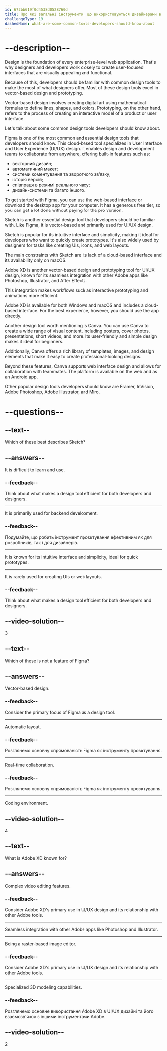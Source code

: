 ```yaml
---
id: 672bb619f0d4538d0528760d
title: Про які загальні інструменти, що використовуються дизайнерами в індустрії, варто знати розробникам?
challengeType: 19
dashedName: what-are-some-common-tools-developers-should-know-about
---
```


# --description--

Design is the foundation of every enterprise-level web application. That's why designers and developers work closely to create user-focused interfaces that are visually appealing and functional.

Because of this, developers should be familiar with common design tools to make the most of what designers offer. Most of these design tools excel in vector-based design and prototyping.

Vector-based design involves creating digital art using mathematical formulas to define lines, shapes, and colors. Prototyping, on the other hand, refers to the process of creating an interactive model of a product or user interface.

Let's talk about some common design tools developers should know about.

Figma is one of the most common and essential design tools that developers should know. This cloud-based tool specializes in User Interface and User Experience (UI/UX) design. It enables design and development teams to collaborate from anywhere, offering built-in features such as:

- векторний дизайн;
- автоматичний макет;
- системи коментування та зворотного зв’язку;
- історія версій;
- співпраця в режимі реального часу;
- дизайн-системи та багато іншого.

To get started with Figma, you can use the web-based interface or download the desktop app for your computer. It has a generous free tier, so you can get a lot done without paying for the pro version.

Sketch is another essential design tool that developers should be familiar with. Like Figma, it is vector-based and primarily used for UI/UX design.

Sketch is popular for its intuitive interface and simplicity, making it ideal for developers who want to quickly create prototypes. It's also widely used by designers for tasks like creating UIs, icons, and web layouts.

The main constraints with Sketch are its lack of a cloud-based interface and its availability only on macOS.

Adobe XD is another vector-based design and prototyping tool for UI/UX design, known for its seamless integration with other Adobe apps like Photoshop, Illustrator, and After Effects.

This integration makes workflows such as interactive prototyping and animations more efficient.

Adobe XD is available for both Windows and macOS and includes a cloud-based interface. For the best experience, however, you should use the app directly.

Another design tool worth mentioning is Canva. You can use Canva to create a wide range of visual content, including posters, cover photos, presentations, short videos, and more. Its user-friendly and simple design makes it ideal for beginners.

Additionally, Canva offers a rich library of templates, images, and design elements that make it easy to create professional-looking designs.

Beyond these features, Canva supports web interface design and allows for collaboration with teammates. The platform is available on the web and as an Android app.

Other popular design tools developers should know are Framer, InVision, Adobe Photoshop, Adobe Illustrator, and Miro.

# --questions--

## --text--

Which of these best describes Sketch?

## --answers--

It is difficult to learn and use.

### --feedback--

Think about what makes a design tool efficient for both developers and designers.

---

It is primarily used for backend development.

### --feedback--

Подумайте, що робить інструмент проєктування ефективним як для розробників, так і для дизайнерів.

---

It is known for its intuitive interface and simplicity, ideal for quick prototypes.

---

It is rarely used for creating UIs or web layouts.

### --feedback--

Think about what makes a design tool efficient for both developers and designers.

## --video-solution--

3

## --text--

Which of these is not a feature of Figma?

## --answers--

Vector-based design.

### --feedback--

Consider the primary focus of Figma as a design tool.

---

Automatic layout.

### --feedback--

Розглянемо основну спрямованість Figma як інструменту проєктування.

---

Real-time collaboration.

### --feedback--

Розглянемо основну спрямованість Figma як інструменту проєктування.

---

Coding environment.

## --video-solution--

4

## --text--

What is Adobe XD known for?

## --answers--

Complex video editing features.

### --feedback--

Consider Adobe XD's primary use in UI/UX design and its relationship with other Adobe tools.

---

Seamless integration with other Adobe apps like Photoshop and Illustrator.

---

Being a raster-based image editor.

### --feedback--

Consider Adobe XD's primary use in UI/UX design and its relationship with other Adobe tools.

---

Specialized 3D modeling capabilities.

### --feedback--

Розглянемо основне використання Adobe XD в UI/UX дизайні та його взаємозв'язок з іншими інструментами Adobe.

## --video-solution--

2
